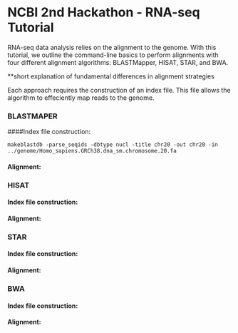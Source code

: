# NCBI 2nd Hackathon - RNA-seq Tutorial

RNA-seq data analysis relies on the alignment to the genome. With this tutorial, we outline the command-line basics to perform alignments with four different alignment algorithms: BLASTMapper, HISAT, STAR, and BWA. 

**short explanation of fundamental differences in alignment strategies

Each approach requires the construction of an index file. This file allows the algorithm to effeciently map reads to the genome.

### BLASTMAPER
  ####Index file construction:
  ```
  makeblastdb -parse_seqids -dbtype nucl -title chr20 -out chr20 -in ../genome/Homo_sapiens.GRCh38.dna_sm.chromosome.20.fa
  ```
  
  
  #### Alignment:
  
  
### HISAT
  #### Index file construction:
  
  #### Alignment:
  
  
### STAR
  #### Index file construction:
  
  #### Alignment:
  
  
### BWA
  #### Index file construction:
  
  #### Alignment:
  
  
